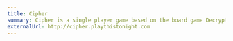 ```yaml
---
title: Cipher
summary: Cipher is a single player game based on the board game Decrypto.
externalUrl: http://cipher.playthistonight.com
---
```

